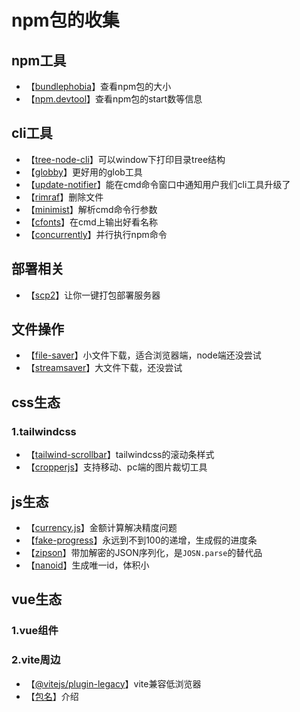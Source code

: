 # npm包的收集

## npm工具

* 【[bundlephobia](https://bundlephobia.com/)】查看npm包的大小
* 【[npm.devtool](https://npm.devtool.tech/)】查看npm包的start数等信息

## cli工具

* 【[tree-node-cli](https://www.npmjs.com/package/tree-node-cli)】可以window下打印目录tree结构
* 【[globby](https://www.npmjs.com/package/globby)】更好用的glob工具
* 【[update-notifier](https://www.npmjs.com/package/update-notifier)】能在cmd命令窗口中通知用户我们cli工具升级了
* 【[rimraf](https://www.npmjs.com/package/rimraf)】删除文件
* 【[minimist](https://www.npmjs.com/package/minimist)】解析cmd命令行参数
* 【[cfonts](https://www.npmjs.com/package/cfonts)】在cmd上输出好看名称
* 【[concurrently](https://www.npmjs.com/package/concurrently)】并行执行npm命令


## 部署相关

* 【[scp2](https://juejin.cn/post/6955070802035228685)】让你一键打包部署服务器

## 文件操作

* 【[file-saver](https://www.npmjs.com/package/file-saver)】小文件下载，适合浏览器端，node端还没尝试
* 【[streamsaver](https://www.npmjs.com/package/streamsaver)】大文件下载，还没尝试

## css生态

### 1.tailwindcss

* 【[tailwind-scrollbar](https://www.npmjs.com/package/tailwind-scrollbar)】tailwindcss的滚动条样式
* 【[cropperjs](https://www.npmjs.com/package/cropperjs)】支持移动、pc端的图片裁切工具

## js生态

* 【[currency.js](https://www.npmjs.com/package/currency.js)】金额计算解决精度问题
* 【[fake-progress](https://www.npmjs.com/package/fake-progress)】永远到不到100的递增，生成假的进度条
* 【[zipson](https://www.npmjs.com/package/zipson)】带加解密的JSON序列化，是`JOSN.parse`的替代品
* 【[nanoid](https://www.npmjs.com/package/nanoid)】生成唯一id，体积小


## vue生态

### 1.vue组件

### 2.vite周边

* 【[@vitejs/plugin-legacy](https://www.npmjs.com/package/@vitejs/plugin-legacy)】vite兼容低浏览器
* 【[包名](链接)】介绍

